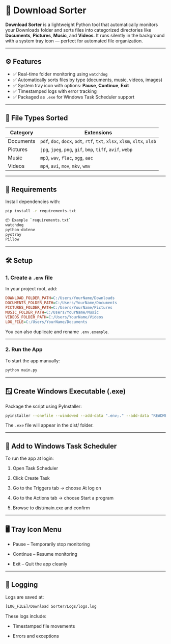 # 📁 Download Sorter

**Download Sorter** is a lightweight Python tool that automatically monitors your Downloads folder and sorts files into categorized directories like **Documents**, **Pictures**, **Music**, and **Videos**. It runs silently in the background with a system tray icon — perfect for automated file organization.

---

## ⚙️ Features

- ✅ Real-time folder monitoring using `watchdog`
- ✅ Automatically sorts files by type (documents, music, videos, images)
- ✅ System tray icon with options: **Pause**, **Continue**, **Exit**
- ✅ Timestamped logs with error tracking
- ✅ Packaged as `.exe` for Windows Task Scheduler support

---

## 📂 File Types Sorted

| **Category** | **Extensions** |
|--------------|----------------|
| Documents    | `pdf`, `doc`, `docx`, `odt`, `rtf`, `txt`, `xlsx`, `xlsm`, `xltx`, `xlsb` |
| Pictures     | `jpg`, `jpeg`, `png`, `gif`, `bmp`, `tiff`, `avif`, `webp` |
| Music        | `mp3`, `wav`, `flac`, `ogg`, `aac` |
| Videos       | `mp4`, `avi`, `mov`, `mkv`, `wmv` |

---

## 🧪 Requirements

Install dependencies with:

```bash
pip install -r requirements.txt

📦 Example `requirements.txt`
watchdog
python-dotenv
pystray
Pillow
```
---

## 🛠️ Setup

### 1. Create a `.env` file

In your project root, add:
```ini
DOWNLOAD_FOLDER_PATH=C:/Users/YourName/Downloads
DOCUMENTS_FOLDER_PATH=C:/Users/YourName/Documents
PICTURES_FOLDER_PATH=C:/Users/YourName/Pictures
MUSIC_FOLDER_PATH=C:/Users/YourName/Music
VIDEOS_FOLDER_PATH=C:/Users/YourName/Videos
LOG_FILE=C:/Users/YourName/Documents
```
You can also duplicate and rename `.env.example`.

---

### 2. Run the App
To start the app manually:

```bash
python main.py
```
---

## 🪟 Create Windows Executable (.exe)
Package the script using PyInstaller:

```bash
pyinstaller --onefile --windowed --add-data ".env;." --add-data "README.md;." main.py
```
The `.exe` file will appear in the dist/ folder.

---

## 📅 Add to Windows Task Scheduler
To run the app at login:

1. Open Task Scheduler

2. Click Create Task

3. Go to the Triggers tab → choose At log on

4. Go to the Actions tab → choose Start a program

5. Browse to dist/main.exe and confirm

---

## 🖥️ Tray Icon Menu
- Pause – Temporarily stop monitoring

- Continue – Resume monitoring

- Exit – Quit the app cleanly

---

## 📓 Logging
Logs are saved at:

```bash
[LOG_FILE]/Download Sorter/Logs/logs.log
```
These logs include:

- Timestamped file movements

- Errors and exceptions
